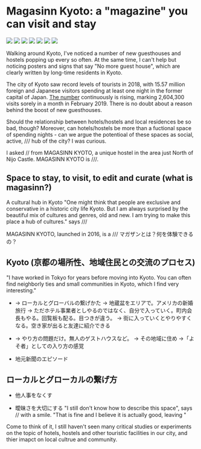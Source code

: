 # Magasinn Kyoto: a "magazine" you can visit and stay

![](magasinn1.jpg)
![](magasinn2.jpg)
![](magasinn3.jpg)
![](magasinn4.jpg)
![](magasinn5.jpg)
![](magasinn6.jpg)
![](magasinn7.jpg)

Walking around Kyoto, I've noticed a number of new guesthouses and hostels popping up every so often. At the same time, I can't help but noticing posters and signs that say "No more guest house", which are clearly written by long-time residents in Kyoto.

The city of Kyoto saw record levels of tourists in 2018, with 15.57 million foreign and Japanese visitors spending at least one night in the former capital of Japan. [The number](https://www.tourism.jp/en/tourism-database/stats/) continuously is rising, marking 2,604,300 visits sorely in a month in February 2019. There is no doubt about a reason behind the boost of new guesthouses.

Should the relationship between hotels/hostels and local residences be so bad, though? Moreover, can hotels/hostels be more than a fuctional space of spending nights - can we argue the potentioal of these spaces as social, active, /// hub of the city? I was curious.

I asked // from MAGASINN KYOTO, a unique hostel in the area just North of Nijo Castle. MAGASINN KYOTO is ///.

## Space to stay, to visit, to edit and curate (what is magasinn?)

A cultural hub in Kyoto
"One might think that people are exclusive and conservative in a historic city life Kyoto. But I am always surprised by the beautiful mix of cultures and genres, old and new. I am trying to make this place a hub of cultures." says ///

MAGASINN KYOTO, launched in 2016, is a ///
マガザンとは？何を体験できるの？

## Kyoto (京都の場所性、地域住民との交流のプロセス)

"I have worked in Tokyo for years before moving into Kyoto. You can often find neighborly ties and small communities in Kyoto, which I find very interesting."

- → ローカルとグローバルの繋げかた
  → 地蔵盆をエリアで。アメリカの新婚旅行
  → ただホテル事業者としやるのではなく、自分で入っていく。町内会長もやる。回覧板も配る。目つきが違う。
  → 街に入っていくとやりやすくなる。空き家が出ると友達に紹介できる

- → やり方の問題だけ。無人のゲストハウスなど。
  → その地域に住め
  →「よそ者」としての入り方の感覚

- 地元新聞のエピソード

## ローカルとグローカルの繋げ方

- 他人事をなくす

- 曖昧さを大切にする
  "I still don't know how to describe this space", says // with a smile. "That is fine and I believe it is actually good, leaving "

Come to think of it, I still haven't seen many critical studies or experiments on the topic of hotels, hostels and other touristic facilities in our city, and thier imapct on local cultrue and community.
